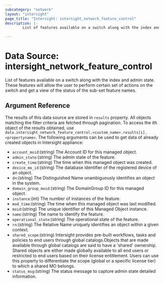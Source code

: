 ```yaml
---
subcategory: "network"
layout: "intersight"
page_title: "Intersight: intersight_network_feature_control"
description: |-
        List of features available on a switch along with the index and admin state. These features will allow the user to perform certain set of actions on the switch and get a view of the status of the sub-set feature names.

---
```


# Data Source: intersight_network_feature_control
List of features available on a switch along with the index and admin state. These features will allow the user to perform certain set of actions on the switch and get a view of the status of the sub-set feature names.
## Argument Reference
The results of this data source are stored in `results` property.
All objects matching the filter criteria are fetched through pagination.
To access the ith object of the results obtained, use `data.intersight_network_feature_control.<custom_name>.results[i].<propertyname>`.
The following arguments can be used to get data of already created objects in Intersight appliance:
* `account_moid`:(string) The Account ID for this managed object. 
* `admin_state`:(string) The admin state of the feature. 
* `create_time`:(string) The time when this managed object was created. 
* `device_mo_id`:(string) The database identifier of the registered device of an object. 
* `dn`:(string) The Distinguished Name unambiguously identifies an object in the system. 
* `domain_group_moid`:(string) The DomainGroup ID for this managed object. 
* `instance`:(int) The number of instances of the feature. 
* `mod_time`:(string) The time when this managed object was last modified. 
* `moid`:(string) The unique identifier of this Managed Object instance. 
* `name`:(string) The name to identify the feature. 
* `operational_state`:(string) The operational state of the feature. 
* `rn`:(string) The Relative Name uniquely identifies an object within a given context. 
* `shared_scope`:(string) Intersight provides pre-built workflows, tasks and policies to end users through global catalogs.Objects that are made available through global catalogs are said to have a 'shared' ownership. Shared objects are either made globally available to all end users or restricted to end users based on their license entitlement. Users can use this property to differentiate the scope (global or a specific license tier) to which a shared MO belongs. 
* `status_msg`:(string) The status message to capture admin state detailed information. 
 
